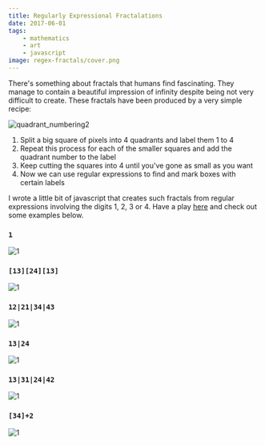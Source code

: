 ```yaml
---
title: Regularly Expressional Fractalations
date: 2017-06-01
tags:
    - mathematics
    - art
    - javascript
image: regex-fractals/cover.png
---
```


There's something about fractals that humans find fascinating. They manage to contain a beautiful impression of infinity despite being not very difficult to create. These fractals have been produced by a very simple recipe:

![quadrant_numbering2](/assets/img/regex-fractals/quadrant_numbering2.png)

1. Split a big square of pixels into 4 quadrants and label them 1 to 4
2. Repeat this process for each of the smaller squares and add the quadrant number to the label
3. Keep cutting the squares into 4 until you've gone as small as you want
4. Now we can use regular expressions to find and mark boxes with certain labels

I wrote a little bit of javascript that creates such fractals from regular expressions involving the digits 1, 2, 3 or 4. Have a play [here](http://jamiejquinn.com/regex-fractals/) and check out some examples below.

### `1`
![1](/assets/img/regex-fractals/1.png)

### `[13][24][13]`
![1](/assets/img/regex-fractals/132413.png)

### `12|21|34|43`
![1](/assets/img/regex-fractals/12or21or34or43.png)

### `13|24`
![1](/assets/img/regex-fractals/13or24.png)

### `13|31|24|42`
![1](/assets/img/regex-fractals/13or31or24or42.png)

### `[34]+2`
![1](/assets/img/regex-fractals/34plus2.png)

